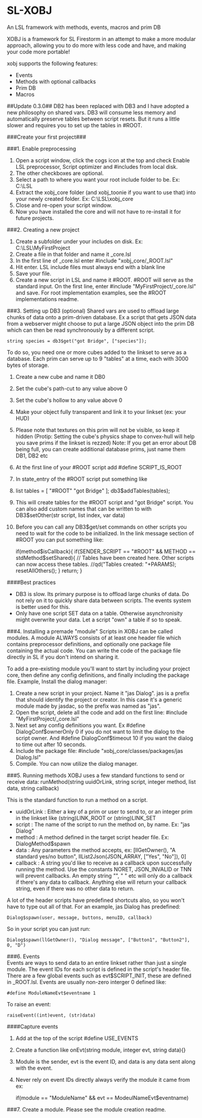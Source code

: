 SL-XOBJ
=======

An LSL framework with methods, events, macros and prim DB

XOBJ is a framework for SL Firestorm in an attempt to make a more modular approach, allowing you to do more with less code and have, and making your code more portable!

xobj supports the following features:
* Events
* Methods with optional callbacks
* Prim DB
* Macros

##Update 0.3.0##
DB2 has been replaced with DB3 and I have adopted a new philosophy on shared vars. DB3 will consume less memory and automatically preserve tables between script resets. But it runs a little slower and requires you to set up the tables in #ROOT.


###Create your first project###

###1. Enable preprocessing
1. Open a script window, click the cogs icon at the top and check Enable LSL preprocessor, Script optimizer and #includes from local disk.
2. The other checkboxes are optional.
3. Select a path to where you want your root include folder to be. Ex: C:\LSL
4. Extract the xobj_core folder (and xobj_toonie if you want to use that) into your newly created folder. Ex: C:\LSL\xobj_core
5. Close and re-open your script window.
6. Now you have installed the core and will not have to re-install it for future projects.

###2. Creating a new project
1. Create a subfolder under your includes on disk. Ex: C:\LSL\MyFirstProject
2. Create a file in that folder and name it _core.lsl
3. In the first line of _core.lsl enter #include "xobj_core/_ROOT.lsl"
4. Hit enter. LSL include files must always end with a blank line
5. Save your file.
6. Create a new script in LSL and name it #ROOT. #ROOT will serve as the standard input. On the first line, enter #include "MyFirstProject/_core.lsl" and save. For root implementation examples, see the #ROOT implementations readme.


###3. Setting up DB3 (optional)
Shared vars are used to offload large chunks of data onto a prim-driven database. Ex a script that gets JSON data from a webserver might choose to put a large JSON object into the prim DB which can then be read synchronously by a different script.
    
    string species = db3$get("got Bridge", ["species"]);
    
To do so, you need one or more cubes added to the linkset to serve as a database. Each prim can serve up to 9 "tables" at a time, each with 3000 bytes of storage.

1. Create a new cube and name it DB0
2. Set the cube's path-cut to any value above 0
3. Set the cube's hollow to any value above 0
4. Make your object fully transparent and link it to your linkset (ex: your HUD)
5. Please note that textures on this prim will not be visible, so keep it hidden
(Protip: Setting the cube's physics shape to convex-hull will help you save prims if the linkset is rezzed)
    Note: If you get an error about DB being full, you can create additional database prims, just name them DB1, DB2 etc

1. At the first line of your #ROOT script add #define SCRIPT_IS_ROOT
2. In state_entry of the #ROOT script put something like
3. 
    list tables = [
	"#ROOT"
	"got Bridge"
    ];
    db3$addTables(tables); 

3. This will create tables for the #ROOT script and "got Bridge" script. You can also add custom names that can be written to with DB3$setOther(str script, list index, var data)
4. Before you can call any DB3$get/set commands on other scripts you need to wait for the code to be initialized. In the link message section of #ROOT you can put something like:

    if(method$isCallback){
	if(SENDER_SCRIPT == "#ROOT" && METHOD == stdMethod$setShared){
	    // Tables have been created here. Other scripts can now access these tables.
	    //qd("Tables created: "+PARAMS);
	    resetAllOthers();
	}
        return;
    }

####Best practices
* DB3 is slow. Its primary purpose is to offload large chunks of data. Do not rely on it to quickly share data between scripts. The events system is better used for this.
* Only have one script SET data on a table. Otherwise asynchronisity might overwrite your data. Let a script "own" a table if so to speak.




###4. Installing a premade "module"
Scripts in XOBJ can be called modules. A module ALWAYS consists of at least one header file which contains preprocessor definitions, and optionally one package file containing the actual code. You can write the code of the package file directly in SL if you don't intend on sharing it.

To add a pre-existing module you'll want to start by including your project core, then define any config definitions, and finally including the package file. Example, Install the dialog manager:

1. Create a new script in your project. Name it "jas Dialog". jas is a prefix that should identify the project or creator. In this case it's a generic module made by jasdac, so the prefix was named as "jas".
2. Open the script, delete all the code and add on the first line: #include "MyFirstProject/_core.lsl"
3. Next set any config definitions you want. Ex #define DialogConf$ownerOnly 0 if you do not want to limit the dialog to the script owner. And #define DialogConf$timeout 10 if you want the dialog to time out after 10 seconds.
4. Include the package file: #include "xobj_core/classes/packages/jas Dialog.lsl"
5. Compile. You can now utilize the dialog manager.


###5. Running methods
XOBJ uses a few standard functions to send or receive data:
  runMethod(string uuidOrLink, string script, integer method, list data, string callback)
  
This is the standard function to run a method on a script.

* uuidOrLink : Either a key of a prim or user to send to, or an integer prim in the linkset like (string)LINK_ROOT or (string)LINK_SET
* script : The name of the script to run the method on, by name. Ex: "jas Dialog"
* method : A method defined in the target script header file. Ex: DialogMethod$spawn
* data : Any parameters the method accepts, ex: [llGetOwner(), "A standard yes/no button", llList2Json(JSON_ARRAY, ["Yes", "No"]), 0]
* callback : A string you'd like to receive as a callback upon successfully running the method. Use the constants NORET, JSON_INVALID or TNN will prevent callbacks. An empty string "", " " etc will only do a callback if there's any data to callback. Anything else will return your callback string, even if there was no other data to return.
    
A lot of the header scripts have predefined shortcuts also, so you won't have to type out all of that. For an example, jas Dialog has predefined:

    Dialog$spawn(user, message, buttons, menuID, callback)

So in your script you can just run:

    Dialog$spawn(llGetOwner(), "Dialog message", ["Button1", "Button2"], 0, "D")

	
###6. Events  
Events are ways to send data to an entire linkset rather than just a single module. The event IDs for each script is defined in the script's header file. There are a few global events such as evt$SCRIPT_INIT, these are defined in _ROOT.lsl. Events are usually non-zero interger 0 defined like:

    #define ModuleNameEvt$eventname 1

To raise an event: 
    
    raiseEvent((int)event, (str)data)

####Capture events
1. Add at the top of the script #define USE_EVENTS
2. Create a function like onEvt(string module, integer evt, string data){}
3. Module is the sender, evt is the event ID, and data is any data sent along with the event.
4. Never rely on event IDs directly always verify the module it came from ex:

    if(module == "ModuleName" && evt == ModeulNameEvt$eventname)


###7. Create a module.
Please see the module creation readme.

